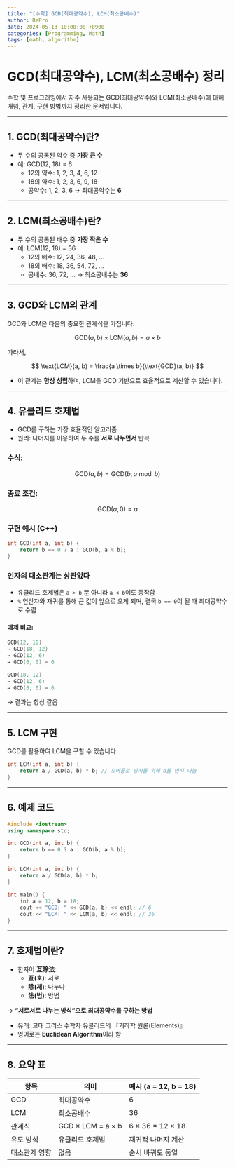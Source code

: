 ```yaml
---
title: "[수학] GCD(최대공약수), LCM(최소공배수)"
author: RePro
date: 2024-05-13 10:00:00 +0900
categories: [Programming, Math]
tags: [math, algorithm]
---
```


# GCD(최대공약수), LCM(최소공배수) 정리

수학 및 프로그래밍에서 자주 사용되는 GCD(최대공약수)와 LCM(최소공배수)에 대해 개념, 관계, 구현 방법까지 정리한 문서입니다.

---

## 1. GCD(최대공약수)란?

- 두 수의 공통된 약수 중 **가장 큰 수**
- 예: GCD(12, 18) = 6
  - 12의 약수: 1, 2, 3, 4, 6, 12
  - 18의 약수: 1, 2, 3, 6, 9, 18
  - 공약수: 1, 2, 3, 6 → 최대공약수는 **6**

---

## 2. LCM(최소공배수)란?

- 두 수의 공통된 배수 중 **가장 작은 수**
- 예: LCM(12, 18) = 36
  - 12의 배수: 12, 24, 36, 48, ...
  - 18의 배수: 18, 36, 54, 72, ...
  - 공배수: 36, 72, ... → 최소공배수는 **36**

---

## 3. GCD와 LCM의 관계

GCD와 LCM은 다음의 중요한 관계식을 가집니다:

$$
\text{GCD}(a, b) \times \text{LCM}(a, b) = a \times b
$$

따라서,

$$
\text{LCM}(a, b) = \frac{a \times b}{\text{GCD}(a, b)}
$$

- 이 관계는 **항상 성립**하며, LCM을 GCD 기반으로 효율적으로 계산할 수 있습니다.

---

## 4. 유클리드 호제법

- GCD를 구하는 가장 효율적인 알고리즘
- 원리: 나머지를 이용하여 두 수를 **서로 나누면서** 반복

### 수식:
$$
\text{GCD}(a, b) = \text{GCD}(b, a \bmod b)
$$

### 종료 조건:
$$
\text{GCD}(a, 0) = a
$$

### 구현 예시 (C++)
```cpp
int GCD(int a, int b) {
    return b == 0 ? a : GCD(b, a % b);
}
```

### 인자의 대소관계는 상관없다
- 유클리드 호제법은 `a > b` 뿐 아니라 `a < b`여도 동작함
- `%` 연산자와 재귀를 통해 큰 값이 앞으로 오게 되며, 결국 `b == 0`이 될 때 최대공약수로 수렴

#### 예제 비교:
```cpp
GCD(12, 18)
→ GCD(18, 12)
→ GCD(12, 6)
→ GCD(6, 0) = 6

GCD(18, 12)
→ GCD(12, 6)
→ GCD(6, 0) = 6
```
→ 결과는 항상 같음

---

## 5. LCM 구현

GCD를 활용하여 LCM을 구할 수 있습니다

```cpp
int LCM(int a, int b) {
    return a / GCD(a, b) * b; // 오버플로 방지를 위해 a를 먼저 나눔
}
```

---

## 6. 예제 코드

```cpp
#include <iostream>
using namespace std;

int GCD(int a, int b) {
    return b == 0 ? a : GCD(b, a % b);
}

int LCM(int a, int b) {
    return a / GCD(a, b) * b;
}

int main() {
    int a = 12, b = 18;
    cout << "GCD: " << GCD(a, b) << endl; // 6
    cout << "LCM: " << LCM(a, b) << endl; // 36
}
```

---

## 7. 호제법이란?

- 한자어 **互除法**:
  - **互(호)**: 서로
  - **除(제)**: 나누다
  - **法(법)**: 방법

→ **“서로서로 나누는 방식”으로 최대공약수를 구하는 방법**

- 유래: 고대 그리스 수학자 유클리드의 『기하학 원론(Elements)』
- 영어로는 **Euclidean Algorithm**이라 함

---

## 8. 요약 표

| 항목 | 의미 | 예시 (a = 12, b = 18) |
|------|------|-----------------------|
| GCD | 최대공약수 | 6 |
| LCM | 최소공배수 | 36 |
| 관계식 | GCD × LCM = a × b | 6 × 36 = 12 × 18 |
| 유도 방식 | 유클리드 호제법 | 재귀적 나머지 계산 |
| 대소관계 영향 | 없음 | 순서 바꿔도 동일 |
